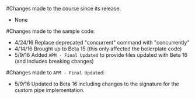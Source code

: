 #Changes made to the course since its release:
- None

#Changes made to the sample code:
- 4/24/16 Replace deprecated "concurrent" command with "concurrently"
- 4/14/16 Brought up to Beta 15 (this only affected the boilerplate code)
- 5/9/16  Added `APM - Final Updated` to provide files updated with Beta 16 (and includes breaking changes)

#Changes made to `APM - Final Updated`:
- 5/9/16  Updated to Beta 16 including changes to the signature for the custom pipe implementation.
